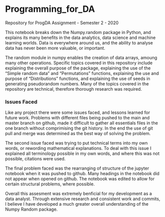 # Programming_for_DA
Repository for ProgDA Assignment - Semester 2 - 2020


This notebook breaks down the Numpy.random package in Python, and explains its many benefits in the data analytics, data science and machine learning worlds. Data is everywhere around us, and the ability to analyse data has never been more valuable, or important. 

The random module in numpy enables the creation of data arrays, amoung many other operations. Specific topics covered in this repository include explaining the overall purpose of the package, explaining the use of the “Simple random data” and “Permutations” functions, explaining the use and purpose of “Distributions” functions, and explaining the use of seeds in generating pseudorandom numbers. Many of the topics covered in the repository are technical, therefore thorough research was required. 


### Issues Faced

Like any project there were some issues faced, and lessons learned for future work. Problems with different files being pushed to the main and master branch on github, made it difficult to gather all essentials files in the one branch without comprimising the git history. In the end the use of git pull and merge was determined as the best way of solving the problem. 

The second issue faced was trying to put technical terms into my own words, or rewording mathematical explanations. To deal with this issue I explained all terminology possible in my own words, and where this was not possible, citations were used. 

The final problem faced was the rearranging of structure of the jupyter notebook when it was pushed to github. Many headings in the notebook did not appear when opened on github. The notebook was edited to allow for certain structural problems, where possible. 

Overall this assesment was extremely benficial for my development as a data analyst. Through extensive research and consistent work and commits, I believe I have developed a much greater overall understanding of the Numpy Random package.   
